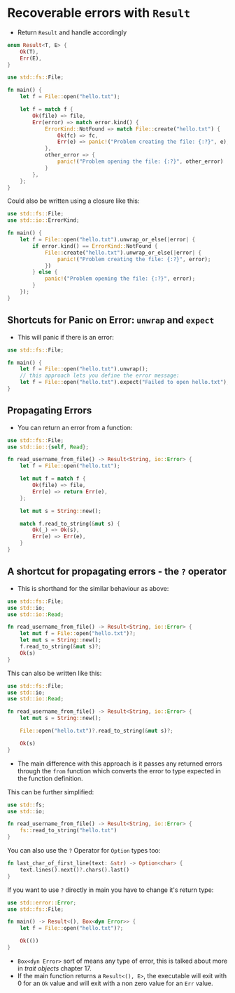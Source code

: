# Recoverable errors with `Result`

- Return `Result` and handle accordingly

```rust
enum Result<T, E> {
    Ok(T),
    Err(E),
}
```

```rust
use std::fs::File;

fn main() {
    let f = File::open("hello.txt");

    let f = match f {
        Ok(file) => file,
        Err(error) => match error.kind() {
            ErrorKind::NotFound => match File::create("hello.txt") {
                Ok(fc) => fc,
                Err(e) => panic!("Problem creating the file: {:?}", e),
            },
            other_error => {
                panic!("Problem opening the file: {:?}", other_error)
            }
        },
    };
}
```

Could also be written using a closure like this:

```rust
use std::fs::File;
use std::io::ErrorKind;

fn main() {
    let f = File::open("hello.txt").unwrap_or_else(|error| {
        if error.kind() == ErrorKind::NotFound {
            File::create("hello.txt").unwrap_or_else(|error| {
                panic!("Problem creating the file: {:?}", error);
            })
        } else {
            panic!("Problem opening the file: {:?}", error);
        }
    });
}
```

## Shortcuts for Panic on Error: `unwrap` and `expect`

- This will panic if there is an error:
```rust
use std::fs::File;

fn main() {
    let f = File::open("hello.txt").unwrap();
    // this approach lets you define the error message:
    let f = File::open("hello.txt").expect("Failed to open hello.txt");
}
```

## Propagating Errors

- You can return an error from a function:

```rust
use std::fs::File;
use std::io::{self, Read};

fn read_username_from_file() -> Result<String, io::Error> {
    let f = File::open("hello.txt");

    let mut f = match f {
        Ok(file) => file,
        Err(e) => return Err(e),
    };

    let mut s = String::new();

    match f.read_to_string(&mut s) {
        Ok(_) => Ok(s),
        Err(e) => Err(e),
    }
}
```

## A shortcut for propagating errors - the `?` operator

- This is shorthand for the similar behaviour as above:
```rust
use std::fs::File;
use std::io;
use std::io::Read;

fn read_username_from_file() -> Result<String, io::Error> {
    let mut f = File::open("hello.txt")?;
    let mut s = String::new();
    f.read_to_string(&mut s)?;
    Ok(s)
}
```
This can also be written like this:
```rust
use std::fs::File;
use std::io;
use std::io::Read;

fn read_username_from_file() -> Result<String, io::Error> {
    let mut s = String::new();

    File::open("hello.txt")?.read_to_string(&mut s)?;

    Ok(s)
}
```
- The main difference with this approach is it passes any returned errors through the `from` function which converts the error to type expected in the function definition.

This can be further simplified:
```rust
use std::fs;
use std::io;

fn read_username_from_file() -> Result<String, io::Error> {
    fs::read_to_string("hello.txt")
}
```

You can also use the `?` Operator for `Option` types too:
```rust
fn last_char_of_first_line(text: &str) -> Option<char> {
    text.lines().next()?.chars().last()
}
```

If you want to use `?` directly in main you have to change it's return type:

```rust
use std::error::Error;
use std::fs::File;

fn main() -> Result<(), Box<dyn Error>> {
    let f = File::open("hello.txt")?;

    Ok(())
}
```

- `Box<dyn Error>` sort of means any type of error, this is talked about more in *trait objects* chapter 17.
- If the main function returns a `Result<(), E>`, the executable will exit with 0 for an `Ok` value and will exit with a non zero value for an `Err` value.
